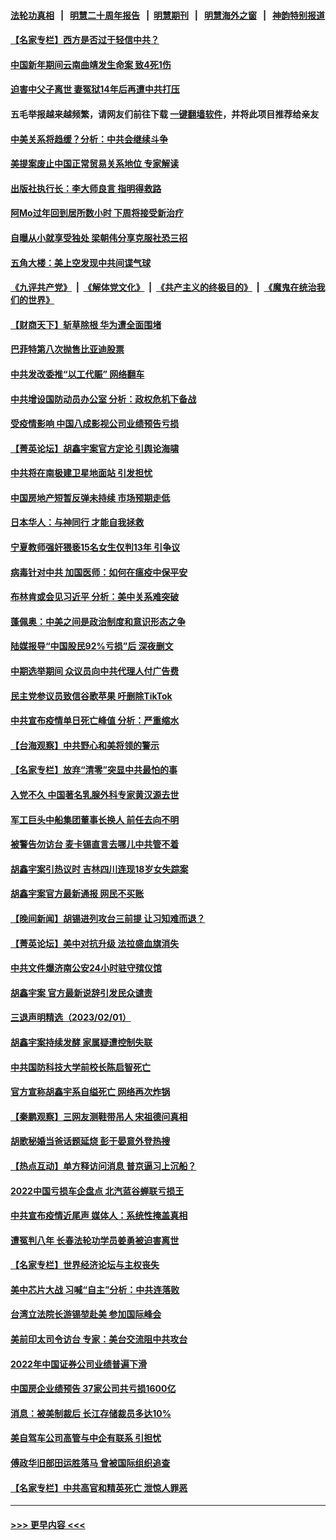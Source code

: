 #### [法轮功真相](https://github.com/gfw-breaker/truth/blob/master/README.md?t=0) &nbsp;&nbsp;|&nbsp;&nbsp; [明慧二十周年报告](https://github.com/gfw-breaker/mh-reports/blob/master/README.md?t=0) &nbsp;&nbsp;|&nbsp;&nbsp;[明慧期刊](https://github.com/gfw-breaker/mh-qikan) &nbsp;&nbsp;|&nbsp;&nbsp; [明慧海外之窗](https://github.com/gfw-breaker/mh-news/blob/master/README.md?t=0) &nbsp;&nbsp;|&nbsp;&nbsp; [神韵特别报道](https://github.com/gfw-breaker/mh-news/blob/master/shenyun.md?t=0)
#### [【名家专栏】西方是否过于轻信中共？](../pages/nsc413/n13917900.md?t=02031243) 
#### [中国新年期间云南曲靖发生命案 致4死1伤](../pages/nsc413/n13921266.md?t=02031243) 
#### [迫害中父子离世 妻冤狱14年后再遭中共打压](../pages/nsc413/n13920995.md?t=02031243) 
#### 五毛举报越来越频繁，请网友们前往下载 [一键翻墙软件](https://github.com/gfw-breaker/ssr-accounts)，并将此项目推荐给亲友
#### [中美关系将趋缓？分析：中共会继续斗争](../pages/nsc413/n13921288.md?t=02031243) 
#### [美提案废止中国正常贸易关系地位 专家解读](../pages/nsc413/n13921230.md?t=02031243) 
#### [出版社执行长：李大师良言 指明得救路](../pages/nsc413/n13920745.md?t=02031243) 
#### [阿Mo过年回到居所数小时 下周将接受新治疗](../pages/nsc413/n13921211.md?t=02031243) 
#### [自曝从小就享受独处 梁朝伟分享克服社恐三招](../pages/nsc413/n13921166.md?t=02031243) 
#### [五角大楼：美上空发现中共间谍气球](../pages/nsc413/n13921215.md?t=02031243) 
#### [《九评共产党》](https://github.com/begood0513/9ping.md/blob/master/README.md) &nbsp;|&nbsp; [《解体党文化》](../../../../jtdwh.md/blob/master/README.md)  &nbsp;|&nbsp; [《共产主义的终极目的》](../../../../gczydzjmd.md/blob/master/README.md) &nbsp;|&nbsp; [《魔鬼在统治我们的世界》](../../../../mgztzwmdsj.md/blob/master/README.md) 
#### [【财商天下】斩草除根 华为遭全面围堵](../pages/nsc413/n13921248.md?t=02031243) 
#### [巴菲特第八次抛售比亚迪股票](../pages/nsc413/n13921227.md?t=02031243) 
#### [中共发改委推“以工代赈” 网络翻车](../pages/nsc413/n13921125.md?t=02031243) 
#### [中共增设国防动员办公室 分析：政权危机下备战](../pages/nsc413/n13921206.md?t=02031243) 
#### [受疫情影响 中国八成影视公司业绩预告亏损](../pages/nsc413/n13921199.md?t=02031243) 
#### [【菁英论坛】胡鑫宇案官方定论 引舆论海啸](../pages/nsc413/n13921162.md?t=02031243) 
#### [中共将在南极建卫星地面站 引发担忧](../pages/nsc413/n13921071.md?t=02031243) 
#### [中国房地产短暂反弹未持续 市场预期走低](../pages/nsc413/n13921193.md?t=02031243) 
#### [日本华人：与神同行 才能自我拯救](../pages/nsc413/n13920915.md?t=02031243) 
#### [宁夏教师强奸猥亵15名女生仅判13年 引争议](../pages/nsc413/n13921163.md?t=02031243) 
#### [病毒针对中共 加国医师：如何在瘟疫中保平安](../pages/nsc413/n13920275.md?t=02031243) 
#### [布林肯或会见习近平 分析：美中关系难突破](../pages/nsc413/n13921029.md?t=02031243) 
#### [蓬佩奥：中美之间是政治制度和意识形态之争](../pages/nsc413/n13921067.md?t=02031243) 
#### [陆媒报导“中国股民92%亏损”后 深夜删文](../pages/nsc413/n13921080.md?t=02031243) 
#### [中期选举期间 众议员向中共代理人付广告费](../pages/nsc413/n13921062.md?t=02031243) 
#### [民主党参议员致信谷歌苹果 吁删除TikTok](../pages/nsc413/n13920988.md?t=02031243) 
#### [中共宣布疫情单日死亡峰值 分析：严重缩水](../pages/nsc413/n13921028.md?t=02031243) 
#### [【台海观察】中共野心和美将领的警示](../pages/nsc413/n13920850.md?t=02031243) 
#### [【名家专栏】放弃“清零”突显中共最怕的事](../pages/nsc413/n13919485.md?t=02031243) 
#### [入党不久 中国著名乳腺外科专家黄汉源去世](../pages/nsc413/n13920807.md?t=02031243) 
#### [军工巨头中船集团董事长换人 前任去向不明](../pages/nsc413/n13920702.md?t=02031243) 
#### [被警告勿访台 麦卡锡直言去哪儿中共管不着](../pages/nsc413/n13920665.md?t=02031243) 
#### [胡鑫宇案引热议时 吉林四川连现18岁女失踪案](../pages/nsc413/n13920805.md?t=02031243) 
#### [胡鑫宇案官方最新通报 网民不买账](../pages/nsc413/n13920695.md?t=02031243) 
#### [【晚间新闻】胡锡进列攻台三前提 让习知难而退？](../pages/nsc413/n13920755.md?t=02031243) 
#### [【菁英论坛】美中对抗升级 法拉盛血旗消失](../pages/nsc413/n13920312.md?t=02031243) 
#### [中共文件爆济南公安24小时驻守殡仪馆](../pages/nsc413/n13920553.md?t=02031243) 
#### [胡鑫宇案 官方最新说辞引发民众谴责](../pages/nsc413/n13920618.md?t=02031243) 
#### [三退声明精选（2023/02/01）](../pages/nsc413/n13920550.md?t=02031243) 
#### [胡鑫宇案持续发酵 家属疑遭控制失联](../pages/nsc413/n13920467.md?t=02031243) 
#### [中共国防科技大学前校长陈启智死亡](../pages/nsc413/n13920513.md?t=02031243) 
#### [官方宣称胡鑫宇系自缢死亡 网络再次炸锅](../pages/nsc413/n13920504.md?t=02031243) 
#### [【秦鹏观察】三网友测鞋带吊人 宋祖德问真相](../pages/nsc413/n13920434.md?t=02031243) 
#### [胡歌秘婚当爸话题延烧 彭于晏意外登热搜](../pages/nsc413/n13920411.md?t=02031243) 
#### [【热点互动】单方释访问消息 普京逼习上沉船？](../pages/nsc413/n13920409.md?t=02031243) 
#### [2022中国亏损车企盘点 北汽蓝谷蝉联亏损王](../pages/nsc413/n13920391.md?t=02031243) 
#### [中共宣布疫情近尾声 媒体人：系统性掩盖真相](../pages/nsc413/n13920339.md?t=02031243) 
#### [遭冤判八年 长春法轮功学员姜勇被迫害离世](../pages/nsc413/n13919478.md?t=02031243) 
#### [【名家专栏】世界经济论坛与主权丧失](../pages/nsc413/n13919477.md?t=02031243) 
#### [美中芯片大战 习喊“自主”分析：中共连落败](../pages/nsc413/n13920089.md?t=02031243) 
#### [台湾立法院长游锡堃赴美 参加国际峰会](../pages/nsc413/n13920393.md?t=02031243) 
#### [美前印太司令访台 专家：美台交流阻中共攻台](../pages/nsc413/n13920067.md?t=02031243) 
#### [2022年中国证券公司业绩普遍下滑](../pages/nsc413/n13920380.md?t=02031243) 
#### [中国房企业绩预告 37家公司共亏损1600亿](../pages/nsc413/n13920349.md?t=02031243) 
#### [消息：被美制裁后 长江存储裁员多达10%](../pages/nsc413/n13920203.md?t=02031243) 
#### [美自驾车公司高管与中企有联系 引担忧](../pages/nsc413/n13920341.md?t=02031243) 
#### [傅政华旧部田运胜落马 曾被国际组织追查](../pages/nsc413/n13920347.md?t=02031243) 
#### [【名家专栏】中共高官和精英死亡 泄惊人罪恶](../pages/nsc413/n13919520.md?t=02031243) 

----
#### [ >>> 更早内容 <<< ](../indexes/nsc413-earlier.md)
